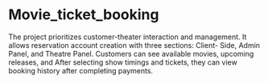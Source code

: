 # Movie_ticket_booking
The project prioritizes customer-theater interaction and management. It allows reservation account creation   with three sections: Client- Side, Admin Panel, and Theatre Panel. Customers can see available movies, upcoming releases, and   After selecting show timings and tickets, they can view booking history after completing payments.  
